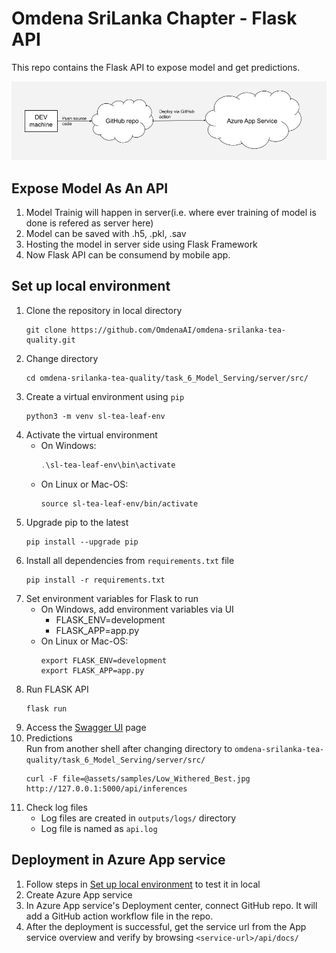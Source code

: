 # Omdena SriLanka Chapter - Flask API

This repo contains the Flask API to expose model and get predictions.

![Flask API Server Architecture](Flask_API_Server_Architecture.jpg)

## Expose Model As An API

1. Model Trainig will happen in server(i.e. where ever training of model is done is refered as server here)
2. Model can be saved with .h5, .pkl, .sav
3. Hosting the model in server side using Flask Framework
4. Now Flask API can be consumend by mobile app.

## Set up local environment

1. Clone the repository in local directory
   ```shell
   git clone https://github.com/OmdenaAI/omdena-srilanka-tea-quality.git
   ```
1. Change directory
   ```shell
   cd omdena-srilanka-tea-quality/task_6_Model_Serving/server/src/
   ```
1. Create a virtual environment using `pip`
   ```shell
   python3 -m venv sl-tea-leaf-env
   ```
1. Activate the virtual environment
   + On Windows:
     ```powershell
     .\sl-tea-leaf-env\bin\activate
     ```
   + On Linux or Mac-OS:
     ```shell
     source sl-tea-leaf-env/bin/activate
     ```
1. Upgrade pip to the latest
   ```shell
   pip install --upgrade pip
   ```
1. Install all dependencies from `requirements.txt` file
   ```shell
   pip install -r requirements.txt
   ```
1. Set environment variables for Flask to run
   + On Windows, add environment variables via UI
     + FLASK_ENV=development
     + FLASK_APP=app.py
   + On Linux or Mac-OS:
     ```shell
     export FLASK_ENV=development
     export FLASK_APP=app.py
     ```
1. Run FLASK API
   ```shell
   flask run
   ```
1. Access the [Swagger UI](http://127.0.0.1:5000/api/docs/) page
1. Predictions  
   Run from another shell after changing directory to `omdena-srilanka-tea-quality/task_6_Model_Serving/server/src/`
   ```shell
   curl -F file=@assets/samples/Low_Withered_Best.jpg http://127.0.0.1:5000/api/inferences
   ```
1. Check log files  
   + Log files are created in `outputs/logs/` directory
   + Log file is named as `api.log`

## Deployment in Azure App service

1. Follow steps in [Set up local environment](#set-up-local-environment) to test it in local
1. Create Azure App service
1. In Azure App service's Deployment center, connect GitHub repo. It will add a GitHub action workflow file in the repo.
1. After the deployment is successful, get the service url from the App service overview and verify by browsing `<service-url>/api/docs/`
